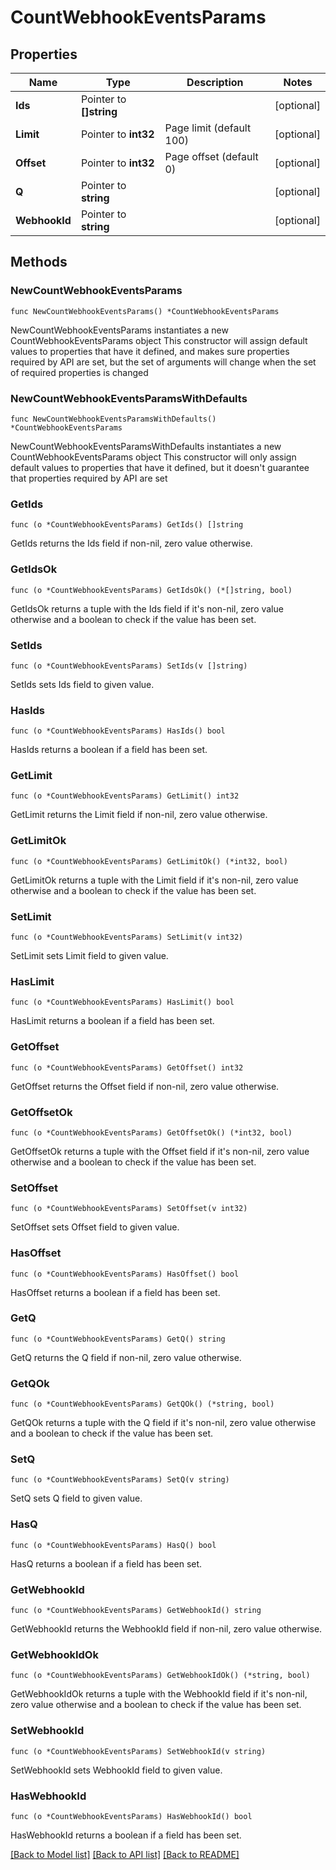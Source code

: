 # CountWebhookEventsParams

## Properties

Name | Type | Description | Notes
------------ | ------------- | ------------- | -------------
**Ids** | Pointer to **[]string** |  | [optional] 
**Limit** | Pointer to **int32** | Page limit (default 100) | [optional] 
**Offset** | Pointer to **int32** | Page offset (default 0) | [optional] 
**Q** | Pointer to **string** |  | [optional] 
**WebhookId** | Pointer to **string** |  | [optional] 

## Methods

### NewCountWebhookEventsParams

`func NewCountWebhookEventsParams() *CountWebhookEventsParams`

NewCountWebhookEventsParams instantiates a new CountWebhookEventsParams object
This constructor will assign default values to properties that have it defined,
and makes sure properties required by API are set, but the set of arguments
will change when the set of required properties is changed

### NewCountWebhookEventsParamsWithDefaults

`func NewCountWebhookEventsParamsWithDefaults() *CountWebhookEventsParams`

NewCountWebhookEventsParamsWithDefaults instantiates a new CountWebhookEventsParams object
This constructor will only assign default values to properties that have it defined,
but it doesn't guarantee that properties required by API are set

### GetIds

`func (o *CountWebhookEventsParams) GetIds() []string`

GetIds returns the Ids field if non-nil, zero value otherwise.

### GetIdsOk

`func (o *CountWebhookEventsParams) GetIdsOk() (*[]string, bool)`

GetIdsOk returns a tuple with the Ids field if it's non-nil, zero value otherwise
and a boolean to check if the value has been set.

### SetIds

`func (o *CountWebhookEventsParams) SetIds(v []string)`

SetIds sets Ids field to given value.

### HasIds

`func (o *CountWebhookEventsParams) HasIds() bool`

HasIds returns a boolean if a field has been set.

### GetLimit

`func (o *CountWebhookEventsParams) GetLimit() int32`

GetLimit returns the Limit field if non-nil, zero value otherwise.

### GetLimitOk

`func (o *CountWebhookEventsParams) GetLimitOk() (*int32, bool)`

GetLimitOk returns a tuple with the Limit field if it's non-nil, zero value otherwise
and a boolean to check if the value has been set.

### SetLimit

`func (o *CountWebhookEventsParams) SetLimit(v int32)`

SetLimit sets Limit field to given value.

### HasLimit

`func (o *CountWebhookEventsParams) HasLimit() bool`

HasLimit returns a boolean if a field has been set.

### GetOffset

`func (o *CountWebhookEventsParams) GetOffset() int32`

GetOffset returns the Offset field if non-nil, zero value otherwise.

### GetOffsetOk

`func (o *CountWebhookEventsParams) GetOffsetOk() (*int32, bool)`

GetOffsetOk returns a tuple with the Offset field if it's non-nil, zero value otherwise
and a boolean to check if the value has been set.

### SetOffset

`func (o *CountWebhookEventsParams) SetOffset(v int32)`

SetOffset sets Offset field to given value.

### HasOffset

`func (o *CountWebhookEventsParams) HasOffset() bool`

HasOffset returns a boolean if a field has been set.

### GetQ

`func (o *CountWebhookEventsParams) GetQ() string`

GetQ returns the Q field if non-nil, zero value otherwise.

### GetQOk

`func (o *CountWebhookEventsParams) GetQOk() (*string, bool)`

GetQOk returns a tuple with the Q field if it's non-nil, zero value otherwise
and a boolean to check if the value has been set.

### SetQ

`func (o *CountWebhookEventsParams) SetQ(v string)`

SetQ sets Q field to given value.

### HasQ

`func (o *CountWebhookEventsParams) HasQ() bool`

HasQ returns a boolean if a field has been set.

### GetWebhookId

`func (o *CountWebhookEventsParams) GetWebhookId() string`

GetWebhookId returns the WebhookId field if non-nil, zero value otherwise.

### GetWebhookIdOk

`func (o *CountWebhookEventsParams) GetWebhookIdOk() (*string, bool)`

GetWebhookIdOk returns a tuple with the WebhookId field if it's non-nil, zero value otherwise
and a boolean to check if the value has been set.

### SetWebhookId

`func (o *CountWebhookEventsParams) SetWebhookId(v string)`

SetWebhookId sets WebhookId field to given value.

### HasWebhookId

`func (o *CountWebhookEventsParams) HasWebhookId() bool`

HasWebhookId returns a boolean if a field has been set.


[[Back to Model list]](../README.md#documentation-for-models) [[Back to API list]](../README.md#documentation-for-api-endpoints) [[Back to README]](../README.md)


